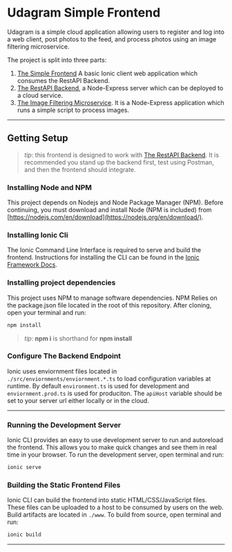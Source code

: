 # Udagram Simple Frontend

Udagram is a simple cloud application allowing users to register and log into a web client, post photos to the feed, and process photos using an image filtering microservice.

The project is split into three parts:

1. [The Simple Frontend](https://github.com/R-K-1/udockube/tree/master/udockube-c2-frontend)
   A basic Ionic client web application which consumes the RestAPI Backend.
2. [The RestAPI Backend](https://github.com/R-K-1/udockube/tree/master/udockube-c2-restapi), a Node-Express server which can be deployed to a cloud service.
3. [The Image Filtering Microservice](https://github.com/R-K-1/udockube/tree/master/image-filter-starter-code). It is a Node-Express application which runs a simple script to process images.

---

## Getting Setup

> _tip_: this frontend is designed to work with [The RestAPI Backend](https://github.com/R-K-1/udockube/udockube-c2-restapi). It is recommended you stand up the backend first, test using Postman, and then the frontend should integrate.

### Installing Node and NPM

This project depends on Nodejs and Node Package Manager (NPM). Before continuing, you must download and install Node (NPM is included) from [https://nodejs.com/en/download](https://nodejs.org/en/download/).

### Installing Ionic Cli

The Ionic Command Line Interface is required to serve and build the frontend. Instructions for installing the CLI can be found in the [Ionic Framework Docs](https://ionicframework.com/docs/installation/cli).

### Installing project dependencies

This project uses NPM to manage software dependencies. NPM Relies on the package.json file located in the root of this repository. After cloning, open your terminal and run:

```bash
npm install
```

> _tip_: **npm i** is shorthand for **npm install**

### Configure The Backend Endpoint

Ionic uses enviornment files located in `./src/enviornments/enviornment.*.ts` to load configuration variables at runtime. By default `environment.ts` is used for development and `enviornment.prod.ts` is used for produciton. The `apiHost` variable should be set to your server url either locally or in the cloud.

---

### Running the Development Server

Ionic CLI provides an easy to use development server to run and autoreload the frontend. This allows you to make quick changes and see them in real time in your browser. To run the development server, open terminal and run:

```bash
ionic serve
```

### Building the Static Frontend Files

Ionic CLI can build the frontend into static HTML/CSS/JavaScript files. These files can be uploaded to a host to be consumed by users on the web. Build artifacts are located in `./www`. To build from source, open terminal and run:

```bash
ionic build
```

---
